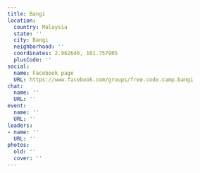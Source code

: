 ```yaml
---
title: Bangi
location:
  country: Malaysia
  state: ''
  city: Bangi
  neighborhood: ''
  coordinates: 2.962646, 101.757905
  plusCode: ''
social:
  name: Facebook page
  URL: https://www.facebook.com/groups/free.code.camp.bangi
chat:
  name: ''
  URL: ''
event:
  name: ''
  URL: ''
leaders:
- name: ''
  URL: ''
photos:
  old: ''
  cover: ''
---
```


